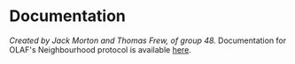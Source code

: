# Documentation
_Created by Jack Morton and Thomas Frew, of group 48._
Documentation for OLAF's Neighbourhood protocol is available [here](https://github.com/xvk-64/2024-secure-programming-protocol).
